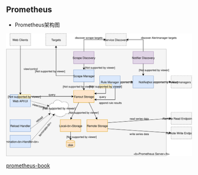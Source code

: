 ## Prometheus

* Prometheus架构图

![prometheus内部架构图](images/prometheus_architecture.svg)

[prometheus-book](https://github.com/yunlzheng/prometheus-book)